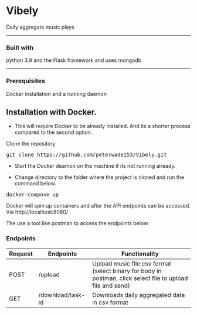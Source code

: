 # Vibely
Daily aggregate music plays

---

###  Built with
python 3.9 and the Flask framework and uses mongodb

---
### Prerequisites
Docker installation and a running daemon


## Installation with Docker.
- This will require Docker to be already Installed. And its a shorter process compared to the second option.

Clone the repository
<pre>
git clone https://github.com/peterwade153/Vibely.git
</pre>

- Start the Docker deamon on the machine if its not running already. 

- Change directory to the folder where the project is cloned and run the command below.

<pre>
docker-compose up
</pre>

Docker will spin up containers and after the API endpoints can be accessed. Via http://localhost:8080/

The use a tool like postman to access the endpoints below.
### Endpoints

Request |       Endpoints                 |       Functionality
--------|---------------------------------|--------------------------------
POST    |  /upload                        |        Upload music file csv format (select binary for body in postman, click select file to upload file and send)
GET     |  /download/task-id              |        Downloads daily aggregated data in csv format
